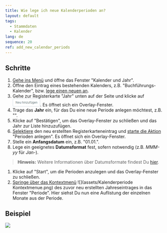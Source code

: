 ```yaml
---
title: Wie lege ich neue Kalenderperioden an?
layout: default
tags:
  - Stammdaten
  - Kalender
lang: de
sequence: 20
ref: add_new_calendar_periods
---
```


## Schritte
1. [Gehe ins Menü](Menu) und öffne das Fenster "Kalender und Jahr".
1. Öffne den Eintrag eines bestehenden Kalenders, z.B. "Buchführungs-Kalender", bzw. [lege einen neuen an](Neuen_Kalender_anlegen).
1. Gehe zur Registerkarte "Jahr" unten auf der Seite und klicke auf !["Neu hinzufügen"](assets/Neu_hinzufuegen_Button.png). Es öffnet sich ein Overlay-Fenster.
1. Trage das **Jahr** ein, für das Du eine neue Periode anlegen möchtest, z.B. "<script>document.write(new Date().getFullYear() + 1)</script>".
1. Klicke auf "Bestätigen", um das Overlay-Fenster zu schließen und das Jahr zur Liste hinzuzufügen.
1. [Selektiere](AuswahlBelege) den neu erstellten Registerkarteneintrag und [starte die Aktion](AktionStarten) "Perioden anlegen". Es öffnet sich ein Overlay-Fenster.
1. Stelle ein **Anfangsdatum** ein, z.B. "01.01.<script>document.write(new Date().getFullYear() + 1)</script>".
1. Lege ein geeignetes **Datumsformat** fest, sofern notwendig (z.B. *MMM-yy* für *Jan-<script>document.write((new Date().getFullYear() + 1).toString().substr(-2));</script>*).
 >**Hinweis:** Weitere Informationen über Datumsformate findest Du <a href="https://docs.oracle.com/javase/7/docs/api/java/text/SimpleDateFormat.html" title="Formatbeispiele für Daten | Oracle.com" target="blank">hier</a>.

1. Klicke auf "Start", um die Perioden anzulegen und das Overlay-Fenster zu schließen.
1. [Springe über das Kontextmenü](Springezu_Kontextmenue) ![](assets/Kalenderperiode Kontextmenue.png) des zuvor neu erstellten Jahreseintrages in das Fenster "Periode". Hier siehst Du nun eine Auflistung der einzelnen Monate aus der Periode.

## Beispiel
![](assets/Kalenderperioden_hinzufuegen.gif)
